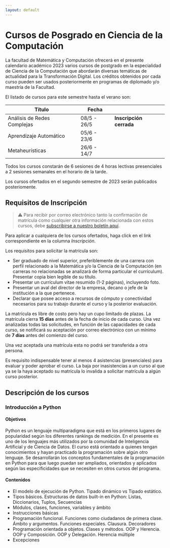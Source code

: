 ```yaml
---
layout: default
---
```



# Cursos de Posgrado en Ciencia de la Computación

La facultad de Matemática y Computación ofrecerá en el presente calendario académico 2023 varios cursos de postgrado en la especialidad de Ciencia de la Computación que abordarán diversas temáticas de actualidad para la Transformación Digital.
Los créditos obtenidos por cada curso pueden ser usados posteriormente en programas de diplomado y/o maestría de la Facultad.

El listado de cursos para este semestre hasta el verano son:

| Título | Fecha |  |
|--------|-------|-------------|
| Análisis de Redes Complejas | 08/5 - 26/5 | **Inscripción cerrada**
| Aprendizaje Automático | 05/6 - 23/6 | |
| Metaheurísticas | 26/6 - 14/7 | |

Todos los cursos constarán de 6 sesiones de 4 horas lectivas presenciales a 2 sesiones semanales en el horario de la tarde.

Los cursos ofertados en el segundo semestre de 2023 serán publicados posteriomente.

## Requisitos de Inscripción

> ⚠️ Para recibir por correo electrónico tanto la confirmación de matrícula como cualquier otra información relacionada con estos cursos, debe [subscribirse a nuestro boletín aquí](https://matcom.substack.com?sd=pf).

Para aplicar a cualquiera de los cursos ofertados, haga click en el link correspondiente en la columna *Inscripción*.

Los requisitos para solicitar la matrícula son:

- Ser graduado de nivel superior, preferiblemente de una carrera con perfil relacionado a la Matemática y/o la Ciencia de la Computación (en carreras no relacionadas se analizará de forma particular el currículum). Presentar copia bien legible de su título.
- Presentar un currículum vitae resumido (1-2 páginas), incluyendo foto.
- Presentar un aval del director de la empresa, decano o jefe de la institución a la que pertenece.
- Declarar que posee acceso a recursos de cómputo y conectividad necesarios para su trabajo durante el curso y la posterior evaluación.

La matrícula es libre de costo pero hay un cupo limitado de plazas. La matrícula cierra **15 días** antes de la fecha de inicio de cada curso. Una vez analizadas todas las solicitudes, en función de las capacidades de cada curso, se notificará su aceptación por correo electrónico con un mínimo de **7 días** antes del comienzo del curso.

Una vez aceptada una matrícula esta no podrá ser transferida a otra persona.

Es requisito indispensable tener al menos 4 asistencias (presenciales) para evaluar y poder aprobar el curso. La baja por inasistencias a un curso al que ya se la haya aceptado su matrícula lo invalida a solicitar matrícula a algún curso posterior.

## Descripción de los cursos

### Introducción a Python

#### Objetivos

Python es un lenguaje multiparadigma que está en los primeros lugares de popularidad según los diferentes rankings de medición. En el presente es uno de los lenguajes más utilizados por la comunidad de Inteligencia Artificial y de Ciencia de Datos.
El curso está orientado a quienes tengan conocimientos y hayan practicado la programación sobre algún otro lenguaje.
Se desarrollarán los conceptos fundamentales de la programación en Python para que luego puedan ser ampliados, orientados y aplicados según las especificidades que se necesiten en otros cursos del programa.

#### Contenidos

- El modelo de ejecución de Python. Tipado dinámico vs Tipado estático.
- Tipos básicos. Estructuras de datos built-in en Python: Listas, Diccionarios, Tuplos, Secuencias
- Módulos, clases, funciones, variables y ámbito
- Instrucciones básicas
- Programación funcional. Funciones como ciudadanos de primera clase. Ámbito y argumentos. Funciones especiales. Clausura. Decoradores
- Programación orientada a objetos. Clases y métodos. OOP y Herencia. OOP y Composición. OOP y Delegación. Herencia múltiple
- Excepciones
